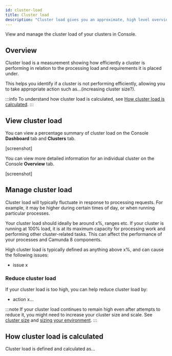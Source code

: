 ```yaml
---
id: cluster-load
title: Cluster load
description: "Cluster load gives you an approximate, high level overview of how well your cluster handles its current workload."
---
```


View and manage the cluster load of your clusters in Console.

## Overview

Cluster load is a measurement showing how efficiently a cluster is performing in relation to the processing load and requirements it is placed under.

This helps you identify if a cluster is not performing efficiently, allowing you to take appropriate action such as...(increasing cluster size?).

:::info
To understand how cluster load is calculated, see [How cluster load is calculated](#how-cluster-load-is-calculated).
:::

## View cluster load

You can view a percentage summary of cluster load on the Console **Dashboard** tab and **Clusters** tab.

[screenshot]

You can view more detailed information for an individual cluster on the Console **Overview** tab.

[screenshot]

## Manage cluster load

Cluster load will typically fluctuate in response to processing requests. For example, it may be higher during certain times of day, or when running particular processes.

Your cluster load should ideally be around x%, ranges etc. If your cluster is running at 100% load, it is at its maximum capacity for processing work and performing other cluster-related tasks. This can affect the performance of your processes and Camunda 8 components.

High cluster load is typically defined as anything above x%, and can cause the following issues:

- issue x

### Reduce cluster load

If your cluster load is too high, you can help reduce cluster load by:

- action x...

:::note
If your cluster load continues to remain high even after attempts to reduce it, you might need to increase your cluster size and scale. See [cluster size](/components/concepts/clusters.md#cluster-size) and [sizing your environment](/components/best-practices/architecture/sizing-your-environment.md).
:::

## How cluster load is calculated

Cluster load is defined and calculated as...
